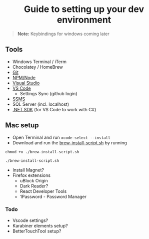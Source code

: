 <div align="center">
  
# Guide to setting up your dev environment
</div>

> **Note:** Keybindings for windows coming later

## Tools
- Windows Terminal / iTerm
- Chocolatey / HomeBrew
- [Git](https://git-scm.com/downloads)
- [NPM/Node](https://nodejs.org/en/download)
- [Visual Studio](https://visualstudio.microsoft.com/downloads/)
- [VS Code](https://code.visualstudio.com/Download)
  - Settings Sync (github login)
- [SSMS](https://learn.microsoft.com/en-us/sql/ssms/download-sql-server-management-studio-ssms?view=sql-server-ver16)
- SQL Server (incl. localhost)
- [.NET SDK](https://dotnet.microsoft.com/en-us/download) (for VS Code to work with C#)


## Mac setup
- Open Terminal and run `xcode-select --install`
- Download and run the [brew-install-script.sh](https://github.com/lukasbergman/dev-setup/blob/main/brew-install-script.sh) by running
```
chmod +x ./brew-install-script.sh

./brew-install-script.sh
```
- Install Magnet?
- Firefox extensions
  - uBlock Origin
  - Dark Reader?
  - React Developer Tools
  - 1Password - Password Manager

### Todo
- Vscode settings?
- Karabiner elements setup?
- BetterTouchTool setup?
